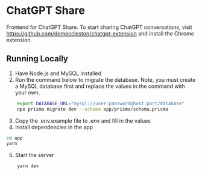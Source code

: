 # ChatGPT Share

Frontend for ChatGPT Share. To start sharing ChatGPT conversations, visit https://github.com/domeccleston/chatgpt-extension and install the Chrome extension.

## Running Locally

1. Have Node.js and MySQL installed
2. Run the command below to migrate the database. Note, you must create a MySQL database first and replace the values in the command with your own.

```bash
    export DATABASE_URL="mysql://user:password@host:port/database"
    npx prisma migrate dev --schema app/prisma/schema.prisma
```

3. Copy the .env.example file to .env and fill in the values
4. Install dependencies in the app

```bash
cd app
yarn
```

5. Start the server

```bash
    yarn dev
```






